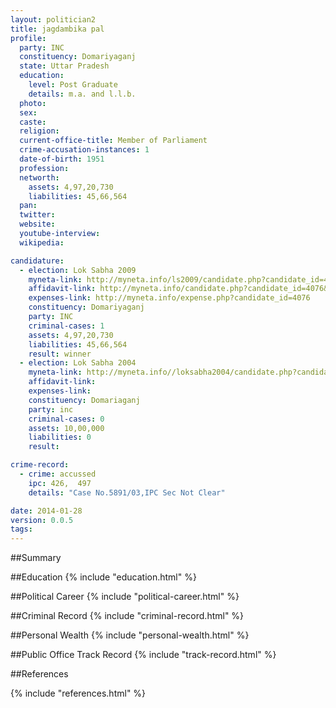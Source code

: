 ```yaml
---
layout: politician2
title: jagdambika pal
profile: 
  party: INC
  constituency: Domariyaganj
  state: Uttar Pradesh
  education: 
    level: Post Graduate
    details: m.a. and l.l.b.
  photo: 
  sex: 
  caste: 
  religion: 
  current-office-title: Member of Parliament
  crime-accusation-instances: 1
  date-of-birth: 1951
  profession: 
  networth: 
    assets: 4,97,20,730
    liabilities: 45,66,564
  pan: 
  twitter: 
  website: 
  youtube-interview: 
  wikipedia: 

candidature: 
  - election: Lok Sabha 2009
    myneta-link: http://myneta.info/ls2009/candidate.php?candidate_id=4076
    affidavit-link: http://myneta.info/candidate.php?candidate_id=4076&scan=original
    expenses-link: http://myneta.info/expense.php?candidate_id=4076
    constituency: Domariyaganj 
    party: INC
    criminal-cases: 1
    assets: 4,97,20,730
    liabilities: 45,66,564
    result: winner 
  - election: Lok Sabha 2004
    myneta-link: http://myneta.info//loksabha2004/candidate.php?candidate_id=4212
    affidavit-link: 
    expenses-link: 
    constituency: Domariaganj 
    party: inc
    criminal-cases: 0
    assets: 10,00,000
    liabilities: 0
    result:  

crime-record: 
  - crime: accussed
    ipc: 426,  497
    details: "Case No.5891/03,IPC Sec Not Clear" 

date: 2014-01-28
version: 0.0.5
tags: 
---
```

##Summary


##Education
{% include "education.html" %}


##Political Career
{% include "political-career.html" %}


##Criminal Record
{% include "criminal-record.html" %}


##Personal Wealth
{% include "personal-wealth.html" %}


##Public Office Track Record
{% include "track-record.html" %}


##References


{% include "references.html" %}